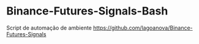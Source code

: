 # Binance-Futures-Signals-Bash

Script de automação de ambiente https://github.com/lagoanova/Binance-Futures-Signals

